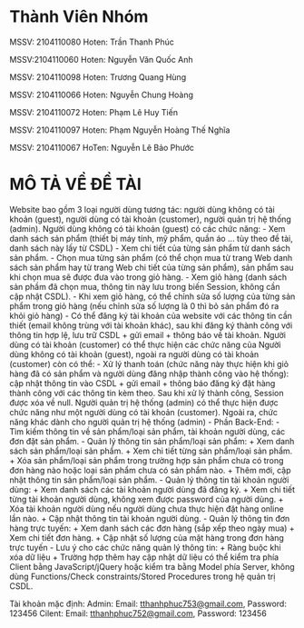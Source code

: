 # Thành Viên Nhóm

MSSV: 2104110080 Hoten: Trần Thanh Phúc

MSSV:2104110060 Hoten: Nguyễn Văn Quốc Anh

MSSV: 2104110098 Hoten: Trương Quang Hùng

MSSV: 2104110066 Hoten: Nguyễn Chung Hoàng

MSSV: 2104110072 Hoten: Phạm Lê Huy Tiến

MSSV: 2104110097 Hoten: Phạm Nguyễn Hoàng Thế Nghĩa

MSSV: 2104110067 HoTen: Nguyễn Lê Bảo Phước


# MÔ TẢ VỀ ĐỀ TÀI
Website bao gồm 3 loại người dùng tương tác: người dùng không có tài khoản (guest), người dùng có tài khoản (customer), người quản trị hệ thống (admin).
Người dùng không có tài khoản (guest) có các chức năng:
	- Xem danh sách sản phẩm (thiết bị máy tính, mỹ phẩm, quần áo ... tùy theo đề tài, danh sách này lấy từ CSDL)
	-  Xem chi tiết của từng sản phẩm từ danh sách sản phẩm.
	-  Chọn mua từng sản phẩm (có thể chọn mua từ trang Web danh sách sản phẩm hay từ trang Web chi tiết của từng sản phẩm), sản phẩm sau khi chọn mua sẽ được đưa vào trong giỏ hàng.
	- Xem giỏ hàng (danh sách sản phầm đã chọn mua, thông tin này lưu trong biến Session, không cần cập nhật CSDL).
	- Khi xem giỏ hàng, có thể chỉnh sửa số lượng của từng sản phẩm trong giỏ hàng (nếu chỉnh sửa số lượng là 0 thì bỏ sản phẩm đó ra khỏi giỏ hàng)
	- Có thể đăng ký tài khoản của website với các thông tin cần thiết (email không trùng với tài khoản khác), sau khi đăng ký thành công với thông tin hợp lệ, lưu trữ CSDL + gửi email +  thông báo về tài khoản. 
Người dùng có tài khoản (customer) có thể thực hiện các chức năng của Người dùng không có tài khoản (guest), ngoài ra người dùng có tài khoản (customer) còn có thể:
	- Xử lý thanh toán (chức năng này thực hiện khi giỏ hàng đã có sản phẩm và người dùng đăng nhập thành công vào hệ thống): cập nhật thông tin vào CSDL + gửi email + thông báo đăng ký đặt hàng thành công với các thông tin kèm theo. Sau khi xử lý thành công, Session được xóa về null.
Người quản trị hệ thống (admin) có thể thực hiện được chức năng như một người dùng có tài khoản (customer). Ngoài ra, chức năng khác dành cho người quản trị hệ thống (admin) - Phần Back-End:
	- Tìm kiếm thông tin về sản phẩm/loại sản phẩm, tài khoản người dùng,
	các đơn đặt sản phẩm.
	- Quản lý thông tin sản phẩm/loại sản phẩm:
		+ Xem danh sách sản phẩm/loại sản phẩm.
		+ Xem chi tiết từng sản phẩm/loại sản phẩm.
		+ Xóa sản phẩm/loại sản phẩm trong trường hợp sản phẩm chưa có trong
		đơn hàng nào hoặc loại sản phẩm chưa có sản phẩm nào.
		+ Thêm mới, cập nhật thông tin sản phẩm/loại sản phẩm.
	-	Quản lý thông tin tài khoản người dùng:
		+ Xem danh sách các tài khoản người dùng đã đăng ký.
		+ Xem chi tiết từng tài khoản người dùng, không xem được password
		của người dùng.
		+ Xóa tài khoản người dùng nếu người dùng chưa thực hiện đặt hàng
		online lần nào.
		+ Cập nhật thông tin tài khoản người dùng.
	-	Quản lý thông tin đơn hàng trực tuyến:
		+ Xem danh sách các đơn hàng (sắp xếp theo ngày mua)
		+ Xem chi tiết đơn hàng.
		+ Cập nhật số lượng của mặt hàng trong đơn hàng trực tuyến
	- Lưu ý cho các chức năng quản lý thông tin:
		+ Ràng buộc khi xóa dữ liệu
		+ Trường hợp thêm hay cập nhật dữ liệu có thể kiểm tra phía Client
		bằng JavaScript/jQuery hoặc kiểm tra bằng Model phía Server, không dùng 
		Functions/Check constraints/Stored Procedures trong hệ quản trị CSDL.

Tài khoản mặc định: 
Admin: Email: tthanhphuc753@gmail.com, Password: 123456
Cilent: Email: tthanhphuc752@gmail.com, Password: 123456
